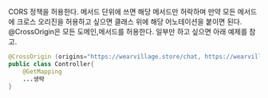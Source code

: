CORS 정책을 허용한다.
메서드 단위에 쓰면 해당 메서드만 허락하며 만약 모든 메서드에 크로스 오리진을 허용하고 싶으면 클래스 위에 해당 어노테이션을 붙이면 된다.
@CrossOrigin은 모든 도메인,메서드를 허용한다.
일부만 하고 싶으면 아래 예제를 참고.

```java
@CrossOrigin (origins="https://wearvillage.store/chat, https://wearvillage.store/chatroomlist")
public class Controller{
	@GetMapping
	...생략
}
```